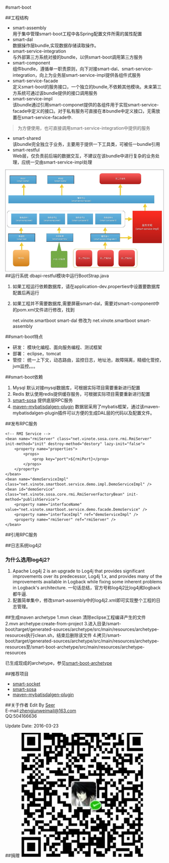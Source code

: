 #smart-boot

##工程结构

- smart-assembly   
用于集中管理smart-boot工程中各Spring配置文件所需的属性配置
- smart-dal  
数据操作层bundle,实现数据存储读取操作。
- smart-service-integration  
与外部第三方系统对接的bundle，以供smart-boot调用第三方服务
- smart-component  
组件bundle，遵循单一职责原则，向下对接smart-dal、smart-service-integration，向上为业务层smart-service-impl提供各组件式服务
- smart-service-facade  
定义smart-boot的服务接口，一个独立的bundle,不依赖其他模块。未来第三方系统可通过该bundle提供的接口调用服务
- smart-service-impl  
该bundle通过引用smart-componet提供的各组件用于实现smart-service-facade中定义的接口。对于私有服务可直接在本bundle中定义接口，无需放置在smart-service-facade中.  

>为方便使用，也可直接调用smart-service-integration中提供的服务

- smart-shared  
该bundle完全独立于业务，主要用于提供一下工具类，可被任一bundle引用
- smart-restful  
Web层，仅负责前后端的数据交互，不建议在该bundle中进行复杂的业务处理，应统一交由smart-service-impl处理

![系统结构图](1.png)
##运行系统
dbapi-restful模块中运行BootStrap.java

1. 如果工程运行依赖数据库，请在application-dev.properties中设置要数据库配置后再运行

2. 如果工程并不需要数据库,需要屏蔽smart-dal，需要对smart-component中的pom.xml文件进行修改，找到

	<dependency>
			<groupId>net.vinote.smartboot</groupId>
			<artifactId>smart-dal</artifactId>
	</dependency>
	修改为
	<dependency>
			<groupId>net.vinote.smartboot</groupId>
			<artifactId>smart-assembly</artifactId>
	</dependency>


##smart-boot特点
- 研发：
	模块化编程、面向服务编程、测试框架
- 部署：
	eclipse，tomcat
- 管控：
	统一上下文，动态路由，监控日志，地址池，故障隔离，精细化管控，jvm监控。。。

##smart-boot依赖
1. Mysql 默认对接mysql数据库，可根据实际项目需要重新进行配置
2. Redis 默认使用redis提供缓存服务，可根据实际项目需要重新进行配置
3. [smart-sosa](https://git.oschina.net/smartdms/smart-sosa) 提供底层RPC服务
4. [maven-mybatisdalgen-plugin](https://git.oschina.net/smartdms/maven-mybatisdalgen-plugin) 数据层采用了mybatis框架，通过该maven-mybatisdalgen-plugin插件可以方便的生成DAL层的代码以及配置文件。

##发布RPC服务

	<!-- RMI Service -->
	<bean name="rmiServer" class="net.vinote.sosa.core.rmi.RmiServer" init-method="init" destroy-method="destory" lazy-init="false">
		<property name="properties">
			<props>
				<prop key="port">${rmiPort}</prop>
			</props>
		</property>
	</bean>
	<bean name="demoServiceImpl" class="net.vinote.smartboot.service.demo.impl.DemoServiceImpl" />
	<bean id="demoService" class="net.vinote.sosa.core.rmi.RmiServerFactoryBean" init-method="publishService">
		<property name="interfaceName" value="net.vinote.smartboot.service.demo.facade.DemoService" />
		<property name="interfaceImpl" ref="demoServiceImpl" />
		<property name="rmiServer" ref="rmiServer" />
	</bean>

##引用RPC服务
	<!-- RMI服务 -->
	<bean name="rmiClient" class="net.vinote.sosa.core.rmi.RmiClient" destroy-method="destory" lazy-init="false" init-method="init" />
	<bean id="demoService" class="net.vinote.sosa.core.rmi.RmiClientFactoryBean">
		<property name="rmiClient" ref="rmiClient" />
		<property name="remoteInterface" value="net.vinote.smartboot.service.order.facade.DemoService" />
		<property name="timeout" value="5000" />
	</bean>


##日志系统log4j2
### 为什么选用log4j2?  
1. Apache Log4j 2 is an upgrade to Log4j that provides significant improvements over its predecessor, Log4j 1.x, and provides many of the improvements available in Logback while fixing some inherent problems in Logback's architecture. 一句话总结，官方号称log4j2比log4j和logback都牛逼.
2. 配置简单集中，修改smart-assembly中的log4j2.xml即可实现整个工程的日志管理。


##生成maven archetype
1.mvn clean
清除eclipse工程编译产生的文件  
2.mvn archetype:create-from-project
3.进入目录/smart-boot/target/generated-sources/archetype/src/main/resources/archetype-resources执行clean.sh，结束后删除该文件
4.拷贝/smart-boot/target/generated-sources/archetype/src/main/resources/archetype-resources至/smart-boot-archetype/src/main/resources/archetype-resources  

已生成现成的archetype，参见[smart-boot-archetype](https://git.oschina.net/smartdms/smart-boot-archetype)


##推荐项目
- [smart-socket](https://git.oschina.net/smartdms/smart-socket)
- [smart-sosa](https://git.oschina.net/smartdms/smart-sosa)
- [maven-mybatisdalgen-plugin](https://git.oschina.net/smartdms/maven-mybatisdalgen-plugin)

##关于作者
Edit By [Seer](http://zhengjunweimail.blog.163.com/)  
E-mail:zhengjunweimail@163.com  
QQ:504166636

Update Date: 2016-03-23

##捐赠
![微信捐赠](wx.png)
